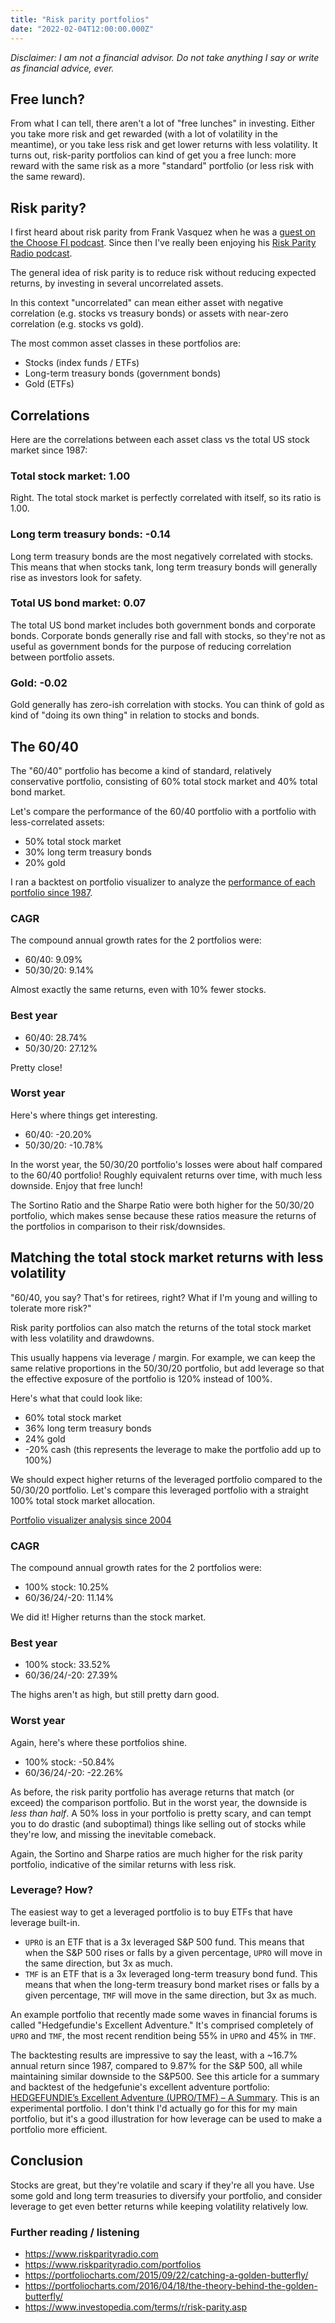 ```yaml
---
title: "Risk parity portfolios"
date: "2022-02-04T12:00:00.000Z"
---
```


_Disclaimer: I am not a financial advisor. Do not take anything I say or write as financial advice, ever._

## Free lunch?

From what I can tell, there aren't a lot of "free lunches" in investing. Either you take more risk and get rewarded (with a lot of volatility in the meantime), or you take less risk and get lower returns with less volatility. It turns out, risk-parity portfolios can kind of get you a free lunch: more reward with the same risk as a more "standard" portfolio (or less risk with the same reward).

## Risk parity?

I first heard about risk parity from Frank Vasquez when he was a [guest on the Choose FI podcast](https://www.choosefi.com/are-you-as-diversified-as-you-think-you-are-with-frank-vasquez-ep-313/). Since then I've really been enjoying his [Risk Parity Radio podcast](https://www.riskparityradio.com).

The general idea of risk parity is to reduce risk without reducing expected returns, by investing in several uncorrelated assets.

In this context "uncorrelated" can mean either asset with negative correlation (e.g. stocks vs treasury bonds) or assets with near-zero correlation (e.g. stocks vs gold).

The most common asset classes in these portfolios are:

- Stocks (index funds / ETFs)
- Long-term treasury bonds (government bonds)
- Gold (ETFs)

## Correlations

Here are the correlations between each asset class vs the total US stock market since 1987:

### Total stock market: 1.00

Right. The total stock market is perfectly correlated with itself, so its ratio is 1.00.

### Long term treasury bonds: -0.14

Long term treasury bonds are the most negatively correlated with stocks. This means that when stocks tank, long term treasury bonds will generally rise as investors look for safety.

### Total US bond market: 0.07

The total US bond market includes both government bonds and corporate bonds. Corporate bonds generally rise and fall with stocks, so they're not as useful as government bonds for the purpose of reducing correlation between portfolio assets.

### Gold: -0.02

Gold generally has zero-ish correlation with stocks. You can think of gold as kind of "doing its own thing" in relation to stocks and bonds.

## The 60/40

The "60/40" portfolio has become a kind of standard, relatively conservative portfolio, consisting of 60% total stock market and 40% total bond market.

Let's compare the performance of the 60/40 portfolio with a portfolio with less-correlated assets:

- 50% total stock market
- 30% long term treasury bonds
- 20% gold

I ran a backtest on portfolio visualizer to analyze the [performance of each portfolio since 1987](https://www.portfoliovisualizer.com/backtest-asset-class-allocation?s=y&mode=1&timePeriod=4&startYear=1972&firstMonth=1&endYear=2022&lastMonth=12&calendarAligned=true&includeYTD=false&initialAmount=10000&annualOperation=0&annualAdjustment=0&inflationAdjusted=true&annualPercentage=0.0&frequency=4&rebalanceType=1&absoluteDeviation=5.0&relativeDeviation=25.0&leverageType=0&leverageRatio=0.0&debtAmount=0&debtInterest=0.0&maintenanceMargin=25.0&leveragedBenchmark=false&portfolioNames=true&portfolioName1=60%2F40&portfolioName2=50%2F30%2F20+stocks%2FLTT%2Fgold&asset1=TotalStockMarket&allocation1_1=60&allocation1_2=50&asset2=TotalBond&allocation2_1=40&asset3=SmallCapValue&asset4=ShortTreasury&asset5=LongTreasury&allocation5_2=30&asset6=Gold&allocation6_2=20).

### CAGR

The compound annual growth rates for the 2 portfolios were:

- 60/40: 9.09%
- 50/30/20: 9.14%

Almost exactly the same returns, even with 10% fewer stocks.

### Best year

- 60/40: 28.74%
- 50/30/20: 27.12%

Pretty close!

### Worst year

Here's where things get interesting.

- 60/40: -20.20%
- 50/30/20: -10.78%

In the worst year, the 50/30/20 portfolio's losses were about half compared to the 60/40 portfolio! Roughly equivalent returns over time, with much less downside. Enjoy that free lunch!

The Sortino Ratio and the Sharpe Ratio were both higher for the 50/30/20 portfolio, which makes sense because these ratios measure the returns of the portfolios in comparison to their risk/downsides.

## Matching the total stock market returns with less volatility

"60/40, you say? That's for retirees, right? What if I'm young and willing to tolerate more risk?"

Risk parity portfolios can also match the returns of the total stock market with less volatility and drawdowns.

This usually happens via leverage / margin. For example, we can keep the same relative proportions in the 50/30/20 portfolio, but add leverage so that the effective exposure of the portfolio is 120% instead of 100%.

Here's what that could look like:

- 60% total stock market
- 36% long term treasury bonds
- 24% gold
- -20% cash (this represents the leverage to make the portfolio add up to 100%)

We should expect higher returns of the leveraged portfolio compared to the 50/30/20 portfolio. Let's compare this leveraged portfolio with a straight 100% total stock market allocation.

[Portfolio visualizer analysis since 2004](https://www.portfoliovisualizer.com/backtest-portfolio?s=y&timePeriod=4&startYear=1985&firstMonth=1&endYear=2022&lastMonth=12&calendarAligned=true&includeYTD=false&initialAmount=10000&annualOperation=0&annualAdjustment=0&inflationAdjusted=true&annualPercentage=0.0&frequency=4&rebalanceType=1&absoluteDeviation=5.0&relativeDeviation=25.0&leverageType=0&leverageRatio=0.0&debtAmount=0&debtInterest=0.0&maintenanceMargin=25.0&leveragedBenchmark=false&reinvestDividends=true&showYield=false&showFactors=false&factorModel=3&portfolioNames=false&portfolioName1=Portfolio+1&portfolioName2=Portfolio+2&portfolioName3=Portfolio+3&symbol1=VTSAX&allocation1_1=100&allocation1_2=60&symbol2=TLT&allocation2_2=36&symbol3=GLD&allocation3_2=24&symbol4=CASHX&allocation4_2=-20)

### CAGR

The compound annual growth rates for the 2 portfolios were:

- 100% stock: 10.25%
- 60/36/24/-20: 11.14%

We did it! Higher returns than the stock market.

### Best year

- 100% stock: 33.52%
- 60/36/24/-20: 27.39%

The highs aren't as high, but still pretty darn good.

### Worst year

Again, here's where these portfolios shine.

- 100% stock: -50.84%
- 60/36/24/-20: -22.26%

As before, the risk parity portfolio has average returns that match (or exceed) the comparison portfolio. But in the worst year, the downside is _less than half_. A 50% loss in your portfolio is pretty scary, and can tempt you to do drastic (and suboptimal) things like selling out of stocks while they're low, and missing the inevitable comeback.

Again, the Sortino and Sharpe ratios are much higher for the risk parity portfolio, indicative of the similar returns with less risk.

### Leverage? How?

The easiest way to get a leveraged portfolio is to buy ETFs that have leverage built-in.

- `UPRO` is an ETF that is a 3x leveraged S&P 500 fund. This means that when the S&P 500 rises or falls by a given percentage, `UPRO` will move in the same direction, but 3x as much.
- `TMF` is an ETF that is a 3x leveraged long-term treasury bond fund. This means that when the long-term treasury bond market rises or falls by a given percentage, `TMF` will move in the same direction, but 3x as much.

An example portfolio that recently made some waves in financial forums is called "Hedgefundie's Excellent Adventure." It's comprised completely of `UPRO` and `TMF`, the most recent rendition being 55% in `UPRO` and 45% in `TMF`.

The backtesting results are impressive to say the least, with a ~16.7% annual return since 1987, compared to 9.87% for the S&P 500, all while maintaining similar downside to the S&P500. See this article for a summary and backtest of the hedgefunie's excellent adventure portfolio: [HEDGEFUNDIE’s Excellent Adventure (UPRO/TMF) – A Summary](https://www.optimizedportfolio.com/hedgefundie-adventure/). This is an experimental portfolio. I don't think I'd actually go for this for my main portfolio, but it's a good illustration for how leverage can be used to make a portfolio more efficient.

## Conclusion

Stocks are great, but they're volatile and scary if they're all you have. Use some gold and long term treasuries to diversify your portfolio, and consider leverage to get even better returns while keeping volatility relatively low.

### Further reading / listening

- https://www.riskparityradio.com
- https://www.riskparityradio.com/portfolios
- https://portfoliocharts.com/2015/09/22/catching-a-golden-butterfly/
- https://portfoliocharts.com/2016/04/18/the-theory-behind-the-golden-butterfly/
- https://www.investopedia.com/terms/r/risk-parity.asp
